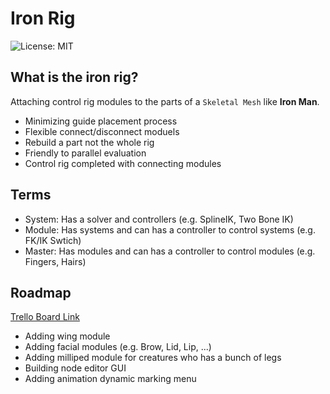 # Iron Rig
![License: MIT](https://img.shields.io/badge/license-MIT-green.svg)

## What is the iron rig?
Attaching control rig modules to the parts of a `Skeletal Mesh` like **Iron Man**.
- Minimizing guide placement process
- Flexible connect/disconnect moduels
- Rebuild a part not the whole rig
- Friendly to parallel evaluation
- Control rig completed with connecting modules

## Terms
- System: Has a solver and controllers (e.g. SplineIK, Two Bone IK)
- Module: Has systems and can has a controller to control systems (e.g. FK/IK Swtich)
- Master: Has modules and can has a controller to control modules (e.g. Fingers, Hairs)

## Roadmap
[Trello Board Link](https://trello.com/b/rdtV0nDj/ironrig)
- Adding wing module
- Adding facial modules (e.g. Brow, Lid, Lip, ...)
- Adding milliped module for creatures who has a bunch of legs
- Building node editor GUI
- Adding animation dynamic marking menu
